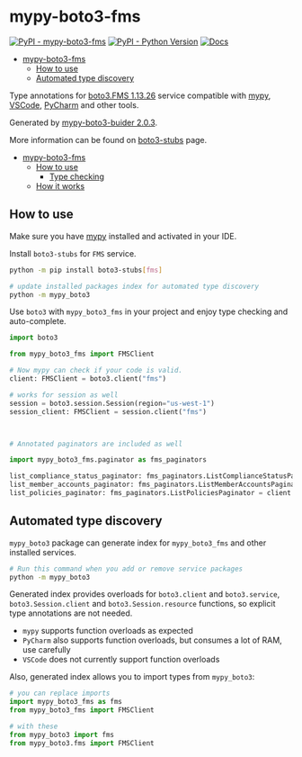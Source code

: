 # mypy-boto3-fms

[![PyPI - mypy-boto3-fms](https://img.shields.io/pypi/v/mypy-boto3-fms.svg?color=blue)](https://pypi.org/project/mypy-boto3-fms)
[![PyPI - Python Version](https://img.shields.io/pypi/pyversions/mypy-boto3-fms.svg?color=blue)](https://pypi.org/project/mypy-boto3-fms)
[![Docs](https://img.shields.io/readthedocs/mypy-boto3-builder.svg?color=blue)](https://mypy-boto3-builder.readthedocs.io/)

- [mypy-boto3-fms](#mypy-boto3-fms)
  - [How to use](#how-to-use)
  - [Automated type discovery](#automated-type-discovery)


Type annotations for
[boto3.FMS 1.13.26](https://boto3.amazonaws.com/v1/documentation/api/1.13.26/reference/services/fms.html#FMS) service
compatible with [mypy](https://github.com/python/mypy), [VSCode](https://code.visualstudio.com/),
[PyCharm](https://www.jetbrains.com/pycharm/) and other tools.

Generated by [mypy-boto3-buider 2.0.3](https://github.com/vemel/mypy_boto3_builder).

More information can be found on [boto3-stubs](https://pypi.org/project/boto3-stubs/) page.

- [mypy-boto3-fms](#mypy-boto3-fms)
  - [How to use](#how-to-use)
    - [Type checking](#type-checking)
  - [How it works](#how-it-works)

## How to use

Make sure you have [mypy](https://github.com/python/mypy) installed and activated in your IDE.

Install `boto3-stubs` for `FMS` service.

```bash
python -m pip install boto3-stubs[fms]

# update installed packages index for automated type discovery
python -m mypy_boto3
```

Use `boto3` with `mypy_boto3_fms` in your project and enjoy type checking and auto-complete.

```python
import boto3

from mypy_boto3_fms import FMSClient

# Now mypy can check if your code is valid.
client: FMSClient = boto3.client("fms")

# works for session as well
session = boto3.session.Session(region="us-west-1")
session_client: FMSClient = session.client("fms")



# Annotated paginators are included as well

import mypy_boto3_fms.paginator as fms_paginators

list_compliance_status_paginator: fms_paginators.ListComplianceStatusPaginator = client.get_paginator("list_compliance_status")
list_member_accounts_paginator: fms_paginators.ListMemberAccountsPaginator = client.get_paginator("list_member_accounts")
list_policies_paginator: fms_paginators.ListPoliciesPaginator = client.get_paginator("list_policies")
```

## Automated type discovery

`mypy_boto3` package can generate index for `mypy_boto3_fms` and other installed services.

```bash
# Run this command when you add or remove service packages
python -m mypy_boto3
```

Generated index provides overloads for `boto3.client` and `boto3.service`,
`boto3.Session.client` and `boto3.Session.resource` functions,
so explicit type annotations are not needed.

- `mypy` supports function overloads as expected
- `PyCharm` also supports function overloads, but consumes a lot of RAM, use carefully
- `VSCode` does not currently support function overloads

Also, generated index allows you to import types from `mypy_boto3`:

```python
# you can replace imports
import mypy_boto3_fms as fms
from mypy_boto3_fms import FMSClient

# with these
from mypy_boto3 import fms
from mypy_boto3.fms import FMSClient
```